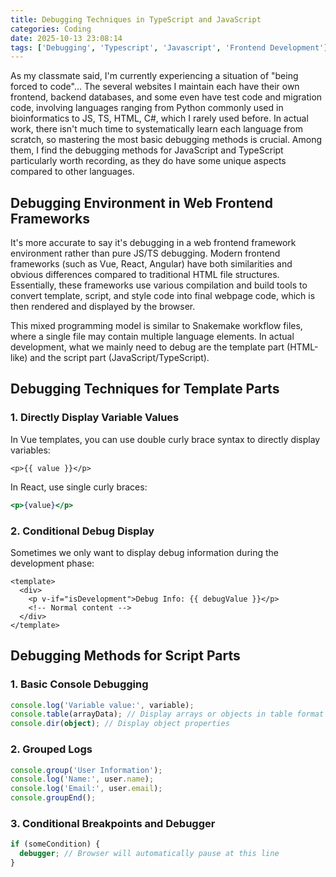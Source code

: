 ```yaml
---
title: Debugging Techniques in TypeScript and JavaScript
categories: Coding
date: 2025-10-13 23:08:14
tags: ['Debugging', 'Typescript', 'Javascript', 'Frontend Development']
---
```


As my classmate said, I'm currently experiencing a situation of "being forced to code"... The several websites I maintain each have their own frontend, backend databases, and some even have test code and migration code, involving languages ranging from Python commonly used in bioinformatics to JS, TS, HTML, C#, which I rarely used before. In actual work, there isn't much time to systematically learn each language from scratch, so mastering the most basic debugging methods is crucial. Among them, I find the debugging methods for JavaScript and TypeScript particularly worth recording, as they do have some unique aspects compared to other languages.

<!-- more -->

## Debugging Environment in Web Frontend Frameworks

It's more accurate to say it's debugging in a web frontend framework environment rather than pure JS/TS debugging. Modern frontend frameworks (such as Vue, React, Angular) have both similarities and obvious differences compared to traditional HTML file structures. Essentially, these frameworks use various compilation and build tools to convert template, script, and style code into final webpage code, which is then rendered and displayed by the browser.

This mixed programming model is similar to Snakemake workflow files, where a single file may contain multiple language elements. In actual development, what we mainly need to debug are the template part (HTML-like) and the script part (JavaScript/TypeScript).

## Debugging Techniques for Template Parts

### 1. Directly Display Variable Values
In Vue templates, you can use double curly brace syntax to directly display variables:
```vue
<p>{{ value }}</p>
```

In React, use single curly braces:
```jsx
<p>{value}</p>
```

### 2. Conditional Debug Display
Sometimes we only want to display debug information during the development phase:
```vue
<template>
  <div>
    <p v-if="isDevelopment">Debug Info: {{ debugValue }}</p>
    <!-- Normal content -->
  </div>
</template>
```

## Debugging Methods for Script Parts

### 1. Basic Console Debugging
```typescript
console.log('Variable value:', variable);
console.table(arrayData); // Display arrays or objects in table format
console.dir(object); // Display object properties
```

### 2. Grouped Logs
```javascript
console.group('User Information');
console.log('Name:', user.name);
console.log('Email:', user.email);
console.groupEnd();
```

### 3. Conditional Breakpoints and Debugger
```typescript
if (someCondition) {
  debugger; // Browser will automatically pause at this line
}
